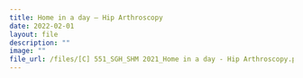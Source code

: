 ```yaml
---
title: Home in a day – Hip Arthroscopy
date: 2022-02-01
layout: file
description: ""
image: ""
file_url: /files/[C] 551_SGH_SHM 2021_Home in a day - Hip Arthroscopy.pdf
---
```

